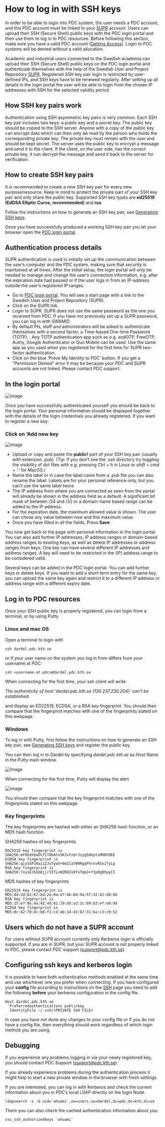 

# How to log in with SSH keys

In order to be able to login into PDC system, the user needs a PDC account, and this PDC account must be linked
to your [SUPR](https://supr.naiss.se/) account.
Users can upload their SSH (Secure Shell) public keys with the PDC login portal and then use them to log in to PDC resources.
Before following this section, make sure you have a valid PDC account ([Getting Access](../getting_access/get_access.md)).
Login to PDC systems will be denied without a valid allocation.

Academic and industrial users connected to the Swedish academia can upload their SSH (Secure Shell) public keys on the PDC login portal and
authenticate themselves with the help of the Swedish User and Project Repository [SUPR](https://supr.naiss.se/).
Registered SSH key pair login is restricted by user-defined IPs, and SSH keys have to be renewed regularly.
After setting up all details in the login portal the user will be able to login from the chosen IP addresses with SSH for the selected validity period.

## How SSH key pairs work

Authentication using SSH asymmetric key pairs is very common. Each SSH key pair includes two keys: a public key and a secret key. The public key should be copied to the SSH server. Anyone with a copy of the public key can encrypt data which can then only be read by the person who holds the corresponding private key. The private key must remain with the user and should be kept secret.
The server uses the public key to encrypt a message and send it to the client. If the client, on the user side, has the correct private key, it can decrypt the message and send it back to the server for verification.

## How to create SSH key pairs

It is recommended to create a new SSH key pair for every new purpose/resource. Keep in mind to protect the private part of your SSH key pair and only share the public key. Supported SSH key types are **ed25519 (EdDSA Elliptic Curve, recommended)** and **rsa**.

Follow the instructions on how to generate an SSH key pair, see [Generating SSH keys](ssh_keys.md).

Once you have successfully produced a working SSH key pair you let your browser open the
[PDC login portal](https://loginportal.pdc.kth.se/).

## Authentication process details

SUPR authentication is used to initially set up the communication between the user’s computer and the PDC system, making sure that security is maintained at all times.
After the initial setup, the login portal will only be needed to manage and change the user’s connection information, e.g. after the expiration date had passed or if the user logs in from an IP-address outside the user’s registered IP ranges.

* Go to [PDC login portal](https://loginportal.pdc.kth.se/). You will see a start page with a link to the Swedish User and Project Repository (SUPR).
* Click on the SUPR link.
* Login to SUPR. SUPR does not use the same password as the one you received from PDC. If you have not previously set up a SUPR password, you can log in with SWAMID.
* By default PIs, staff and administrators will be asked to authenticate themselves with a second factor, a Time-based One-time Password (TOTP).
  : Any TOTP authentication app such as e.g. andOTP, FreeOTP, Authy, Google Authenticator or Duo Mobile can be used.
    Use the same app as you used when you registered for the first time for SUPR two-factor authentication.
* Click on the blue ‘Prove My Identity to PDC’ button. If you get a “Permission Denied” error it may be because your PDC and SUPR accounts are not linked. Please contact PDC support.

## In the login portal

![image](../static/images/Dardel_SSH/portal_addkey0.png)

Once you have successfully authenticated yourself you should be back to the login portal.
Your personal information should be displayed together with the details of the login credentials you already registered.
If you want to register a new key:

### Click on ‘Add new key 

![image](../static/images/Dardel_SSH/portal_addkey1.png)
* Upload or copy and paste the **public!** part of your SSH key pair (usually with extension .pub). (Tip: If you don’t see the  *.ssh* directory try toggling the visibility of dot files with e.g. pressing *Ctrl + h* in Linux or *shift + cmd + ‘.’* for MacOS.)
* Name the label or in case the label came from a .pub file you can also rename the label. Labels are for your personal reference only, but you can’t use the same label twice.
* The IP address from where you are connected as seen from the portal will already be shown in the address field as a default. A significant bit mask of between /24 and /32 or a domain-name based range can be added to the IP address.
* For the expiration date, the maximum allowed value is shown. The user can chose any value between now and this maximum value.
* Once you have filled in all the fields, Press **Save**.

You now get back to the page with personal information in the login portal. You can also add further IP addresses, IP address ranges or domain-based address ranges to existing keys, as well as delete IP addresses or address ranges from keys. One key can have several different IP addresses and address ranges. A key will need to be restricted in the (IP) address range to be considered valid.

Several keys can be added in the PDC login portal. You can add further keys or delete keys. If you want to add a short term entry for the same key, you can upload the same key again and restrict it to a different IP address or address range with a different expiry date.

## Log in to PDC resources

Once your SSH public key is properly registered, you can login from a terminal, or by using Putty.

### Linux and mac OS

Open a terminal to login with

```text
ssh dardel.pdc.kth.se
```

or if your user name on the system you log in from differs from your username at PDC:

```text
ssh <username-at-pdc>@dardel.pdc.kth.se
```

When connecting for the first time, your ssh client will write:

*The authenticity of host ‘dardel.pdc.kth.se (130.237.230.204)’ can’t be established.*

and display an ED22519, ECDSA, or a RSA key fingerprint. You should then compare that the fingerprint matches with one of the fingerprints stated on this webpage.

### Windows

To log in with Putty, first follow the instructions on how to generate an SSH key pair, see [Generating SSH keys](ssh_keys.md) and register the public key.

You can then log in to Dardel by specifying *dardel.pdc.kth.se* as Host Name in the Putty main window.

![image](../static/images/Dardel_SSH/Putty-dardel.png)

When connecting for the first time, Putty will display the alert

![image](../static/images/Dardel_SSH/Putty-hostkey-alert.png)

You should then compare that the key fingerprint matches with one of the fingerprints stated on this webpage.

### Key fingerprints

The key fingerprints are hashed with either an SHA256 hash function, or an MD5 hash function.

SHA256 hashes of key fingerprints

```text
ED25519 key fingerprint is SHA256:mFOhdtbmDt7lT8kAtx5KJvYzUrJzyg5dbytsMODF0EE
ECDSA key fingerprint is SHA256:qisSXP26ai1ZJuTywX+6eZia7W9RgqFhrnvRSx1fyLg
RSA key fingerprint is SHA256:7sysEJ5Gbbjjr3ITLxNZR8IUXfxTqmJ+Y3p0gDhpyCI
```

MD5 hashes of key fingerprints

```text
ED25519 key fingerprint is MD5:84:2d:b2:67:bd:2a:0a:e7:4e:bd:9a:57:32:41:d8:8b
RSA key fingerprint is MD5:15:e7:9e:4a:42:4d:61:29:dd:a3:2c:b9:b3:ef:e0:9d
ECDSA key fingerprint is MD5:8c:62:70:4c:b8:f2:c4:ab:14:43:b7:31:ba:c3:c9:52
```

## Users which do not have a SUPR account

For users without SUPR account currently only Kerberos login is officially supported. If you are in SUPR, but your SUPR account is not properly linked to PDC, please contact PDC support ([support@pdc.kth.se](mailto:support@pdc.kth.se)).

## Configuring ssh keys and kerberos login

It is possible to have both authentication methods enabled at the same time and use whichever one you prefer when connecting.
If you have configured your **config** file according to instructions on the [SSH](configuration.md#ssh) page
you need to add the following **before** your kerberos configuration in the config file.

```text
Host dardel.pdc.kth.se
  Preferredauthentications publickey
  IdentityFile ~/.ssh/<PRIVATE SSH FILE>
```

In case you have not done any changes to your config file or if you do not have a config file, then everything should
work regardless of which login method you are using.

## Debugging

If you experience any problems logging in via your newly registered key, you should contact PDC Support ([support@pdc.kth.se](mailto:support@pdc.kth.se)).

If you already experience problems during the authentication process it might help to start a new private window in the browser with fresh settings.

If you are interested, you can log in with Kerberos and check the current information about you in PDC’s local LDAP directly on the login Node.

```text
ldapsearch -x -b uid=`whoami`,ou=users,ou=dardel,dc=pdc,dc=kth,dc=se
```

There you can also check the cached authentication information about you:

```text
sss_ssh_authorizedkeys `whoami`
```
